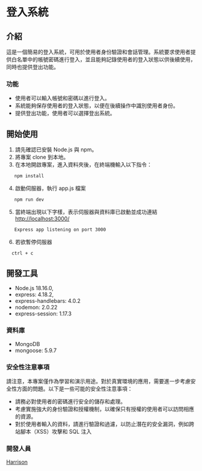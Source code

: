 # 登入系統

## 介紹
這是一個簡易的登入系統，可用於使用者身份驗證和會話管理。系統要求使用者提供白名單中的帳號密碼進行登入，並且能夠記錄使用者的登入狀態以供後續使用，同時也提供登出功能。

### 功能
- 使用者可以輸入帳號和密碼以進行登入。
- 系統能夠保存使用者的登入狀態，以便在後續操作中識別使用者身份。
- 提供登出功能，使用者可以選擇登出系統。

## 開始使用
1. 請先確認已安裝 Node.js 與 npm。
2. 將專案 clone 到本地。
3. 在本地開啟專案，進入資料夾後，在終端機輸入以下指令：
```bash
   npm install
   ```
4. 啟動伺服器，執行 app.js 檔案
```bash
   npm run dev
   ```
5. 當終端出現以下字樣，表示伺服器與資料庫已啟動並成功連結[http://localhost:3000/](http://localhost:3000/)
```bash
   Express app listening on port 3000
   ```
6. 若欲暫停伺服器
 ```bash
   ctrl + c
   ```

## 開發工具
- Node.js 18.16.0,
- express: 4.18.2,
- express-handlebars: 4.0.2
- nodemon: 2.0.22
- express-session: 1.17.3

### 資料庫
- MongoDB
- mongoose: 5.9.7

### 安全性注意事項
請注意，本專案僅作為學習和演示用途。對於真實環境的應用，需要進一步考慮安全性方面的問題。以下是一些可能的安全性注意事項：

- 請務必對使用者的密碼進行安全的儲存和處理。
- 考慮實施強大的身份驗證和授權機制，以確保只有授權的使用者可以訪問相應的資源。
- 對於使用者輸入的資料，請進行驗證和過濾，以防止潛在的安全漏洞，例如跨站腳本（XSS）攻擊和 SQL 注入

### 開發人員
[Harrison](https://github.com/Harrison0502)
